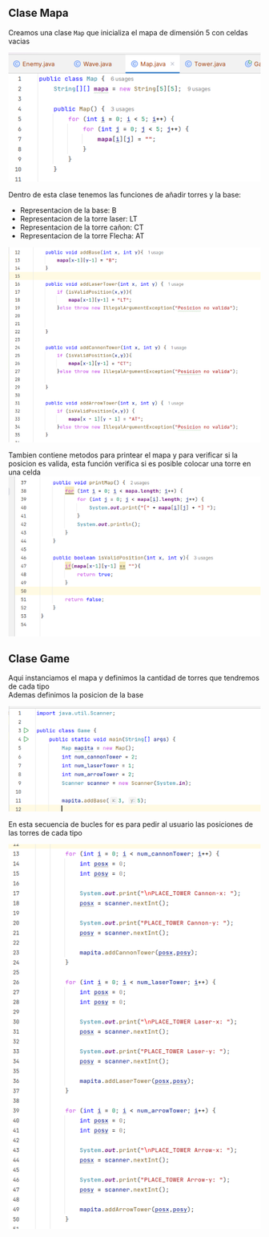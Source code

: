 ## Clase Mapa
Creamos una clase `Map` que inicializa el mapa de dimensión 5 con celdas vacias 

![](img/mapa-class.png)  

Dentro de esta clase tenemos las funciones de añadir torres y la base:  
* Representacion de la base: B
* Representacion de la torre laser: LT  
* Representacion de la torre cañon: CT
* Representacion de la torre Flecha: AT

![](img/tower-adds.png)  
  

Tambien contiene metodos para printear el mapa y para verificar si la posicion es valida,
esta función verifica si es posible colocar una torre en una celda
![](img/print-isvalid.png)  
    
## Clase Game  
Aqui instanciamos el mapa y definimos la cantidad de torres que tendremos de cada tipo  
Ademas definimos la posicion de la base  

![](img/game.png)  
  
En esta secuencia de bucles for es para pedir al usuario las posiciones de las torres de cada tipo  

![](img/game-for.png)

